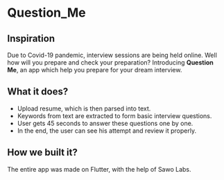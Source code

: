 # Question_Me

## Inspiration
Due to Covid-19 pandemic, interview sessions are being held online. Well how will you prepare and check your preparation? Introducing **Question Me**, an app which help you prepare for your dream interview.

## What it does?

* Upload resume, which is then parsed into text.
* Keywords from text are extracted to form basic interview questions.
* User gets 45 seconds to answer these questions one by one.
* In the end, the user can see his attempt and review it properly.

## How we built it?

The entire app was made on Flutter, with the help of Sawo Labs.

